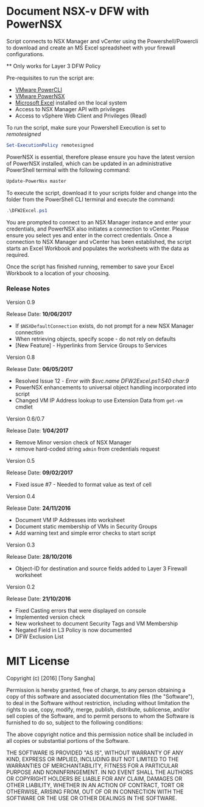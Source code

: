# Document NSX-v DFW with PowerNSX

Script connects to NSX Manager and vCenter using the Powershell/Powercli 
to download and create an MS Excel spreadsheet with your firewall configurations.

** Only works for Layer 3 DFW Policy

Pre-requisites to run the script are:

* [VMware PowerCLI](https://www.vmware.com/support/developer/PowerCLI/)
* [VMware PowerNSX](https://github.com/vmware/powernsx)
* [Microsoft Excel](https://products.office.com/en-au/excel) installed on the local system
* Access to NSX Manager API with privileges
* Access to vSphere Web Client and Privileges (Read)

To run the script, make sure your Powershell Execution is set to *remotesigned*

``` Powershell
Set-ExecutionPolicy remotesigned
```

PowerNSX is essential, therefore please ensure you have the latest version of PowerNSX installed,
which can be updated in an administrative PowerShell terminal with the following command:

```Powershell
Update-PowerNsx master
```

To execute the script, download it to your scripts folder and change into the folder from the PowerShell CLI
terminal and execute the command:

``` Powershell
.\DFW2Excel.ps1 
```

You are prompted to connect to an NSX Manager instance and enter your credentials, and PowerNSX also initiates a connection to vCenter. Please ensure you select yes and enter in the correct credentials. 
Once a connection to NSX Manager and vCenter has been established, the script starts an Excel Workbook and populates the worksheets with the data as required. 

Once the script has finished running, remember to save your Excel Workbook to a location of your choosing. 

### Release Notes

Version 0.9

Release Date: **10/06/2017**

* If `$NSXDefaultConnection` exists, do not prompt for a new NSX Manager connection
* When retrieving objects, specify scope - do not rely on defaults
* [New Feature] - Hyperlinks from Service Groups to Services

Version 0.8

Release Date: **06/05/2017**

* Resolved Issue 12 - _Error with $svc.name DFW2Excel.ps1:540 char:9_
* PowerNSX enhancements to universal object handling incorporated into script
* Changed VM IP Address lookup to use Extension Data from `get-vm` cmdlet

Version 0.6/0.7

Release Date: **1/04/2017**

* Remove Minor version check of NSX Manager
* remove hard-coded string `admin` from credentials request

Version 0.5

Release Date: **09/02/2017**

* Fixed issue #7 - Needed to format value as text of cell

Version 0.4

Release Date: **24/11/2016**

* Document VM IP Addresses into worksheet
* Document static membership of VMs in Security Groups
* Add warning text and simple error checks to start script

Version 0.3

Release Date: **28/10/2016**

* Object-ID for destination and source fields added to Layer 3 Firewall worksheet

Version 0.2 

Release Date: **21/10/2016**

* Fixed Casting errors that were displayed on console
* Implemented version check
* New worksheet to document Security Tags and VM Membership
* Negated Field in L3 Policy is now documented
* DFW Exclusion List

# MIT License

Copyright (c) [2016] [Tony Sangha]

Permission is hereby granted, free of charge, to any person obtaining a copy
of this software and associated documentation files (the "Software"), to deal
in the Software without restriction, including without limitation the rights
to use, copy, modify, merge, publish, distribute, sublicense, and/or sell
copies of the Software, and to permit persons to whom the Software is
furnished to do so, subject to the following conditions:

The above copyright notice and this permission notice shall be included in all
copies or substantial portions of the Software.

THE SOFTWARE IS PROVIDED "AS IS", WITHOUT WARRANTY OF ANY KIND, EXPRESS OR
IMPLIED, INCLUDING BUT NOT LIMITED TO THE WARRANTIES OF MERCHANTABILITY,
FITNESS FOR A PARTICULAR PURPOSE AND NONINFRINGEMENT. IN NO EVENT SHALL THE
AUTHORS OR COPYRIGHT HOLDERS BE LIABLE FOR ANY CLAIM, DAMAGES OR OTHER
LIABILITY, WHETHER IN AN ACTION OF CONTRACT, TORT OR OTHERWISE, ARISING FROM,
OUT OF OR IN CONNECTION WITH THE SOFTWARE OR THE USE OR OTHER DEALINGS IN THE
SOFTWARE.
